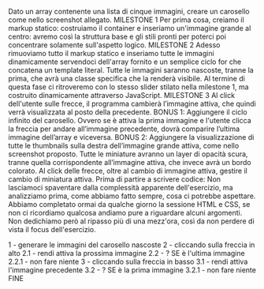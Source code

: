 Dato un array contenente una lista di cinque immagini, creare un carosello come nello screenshot allegato.
MILESTONE 1
Per prima cosa, creiamo il markup statico: costruiamo il container e inseriamo un'immagine grande al centro: avremo così la struttura base e gli stili pronti per poterci poi concentrare solamente sull'aspetto logico.
MILESTONE 2
Adesso rimuoviamo tutto il markup statico e inseriamo tutte le immagini dinamicamente servendoci dell'array fornito e un semplice ciclo for che concatena un template literal.
Tutte le immagini saranno nascoste, tranne la prima, che avrà una classe specifica che la renderà visibile.
Al termine di questa fase ci ritroveremo con lo stesso slider stilato nella milestone 1, ma costruito dinamicamente attraverso JavaScript.
MILESTONE 3
Al click dell'utente sulle frecce, il programma cambierà l’immagine attiva, che quindi verrà visualizzata al posto della precedente.
BONUS 1:
Aggiungere il ciclo infinito del carosello. Ovvero se è attiva la prima immagine e l'utente clicca la freccia per andare all’immagine precedente, dovrà comparire l’ultima immagine dell’array e viceversa.
BONUS 2:
Aggiungere la visualizzazione di tutte le thumbnails sulla destra dell’immagine grande attiva, come nello screenshot proposto. Tutte le miniature avranno un layer di opacità scura, tranne quella corrispondente all’immagine attiva, che invece avrà un bordo colorato.
Al click delle frecce, oltre al cambio di immagine attiva, gestire il cambio di miniatura attiva.
Prima di partire a scrivere codice:
Non lasciamoci spaventare dalla complessità apparente dell'esercizio, ma analizziamo prima, come abbiamo fatto sempre, cosa ci potrebbe aspettare. Abbiamo completato ormai da qualche giorno la sessione HTML e CSS, se non ci ricordiamo qualcosa andiamo pure a riguardare alcuni argomenti. Non dedichiamo però al ripasso più di una mezz'ora, così da non perdere di vista il focus dell'esercizio.



1 - generare le immagini del carosello nascoste
2 - cliccando sulla freccia in alto
    2.1 - rendi attiva la prossima immagine
    2.2 - ? SE è l'ultima immagine
        2.2.1 - non fare niente 
3 - cliccando sulla freccia in basso
    3.1 - rendi attiva l'immagine precedente
    3.2 - ? SE è la prima immagine
        3.2.1 - non fare niente 
FINE